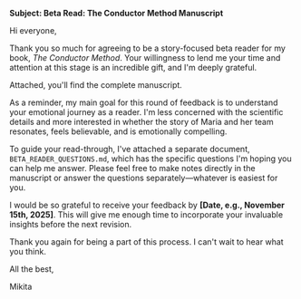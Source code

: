 **Subject: Beta Read: The Conductor Method Manuscript**

Hi everyone,

Thank you so much for agreeing to be a story-focused beta reader for my book, *The Conductor Method*. Your willingness to lend me your time and attention at this stage is an incredible gift, and I'm deeply grateful.

Attached, you'll find the complete manuscript.

As a reminder, my main goal for this round of feedback is to understand your emotional journey as a reader. I'm less concerned with the scientific details and more interested in whether the story of Maria and her team resonates, feels believable, and is emotionally compelling.

To guide your read-through, I've attached a separate document, `BETA_READER_QUESTIONS.md`, which has the specific questions I'm hoping you can help me answer. Please feel free to make notes directly in the manuscript or answer the questions separately—whatever is easiest for you.

I would be so grateful to receive your feedback by **[Date, e.g., November 15th, 2025]**. This will give me enough time to incorporate your invaluable insights before the next revision.

Thank you again for being a part of this process. I can't wait to hear what you think.

All the best,

Mikita
